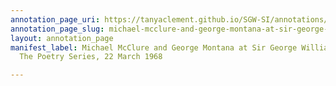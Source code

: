 ```yaml
---
annotation_page_uri: https://tanyaclement.github.io/SGW-SI/annotations/michael-mcclure-and-george-montana-at-sir-george-williams-university-the-poetry-series-22-march-1968-canvas-1-michael-mcclure-and-george-montana.json
annotation_page_slug: michael-mcclure-and-george-montana-at-sir-george-williams-university-the-poetry-series-22-march-1968-canvas-1-michael-mcclure-and-george-montana
layout: annotation_page
manifest_label: Michael McClure and George Montana at Sir George Williams University,
  The Poetry Series, 22 March 1968

---
```

